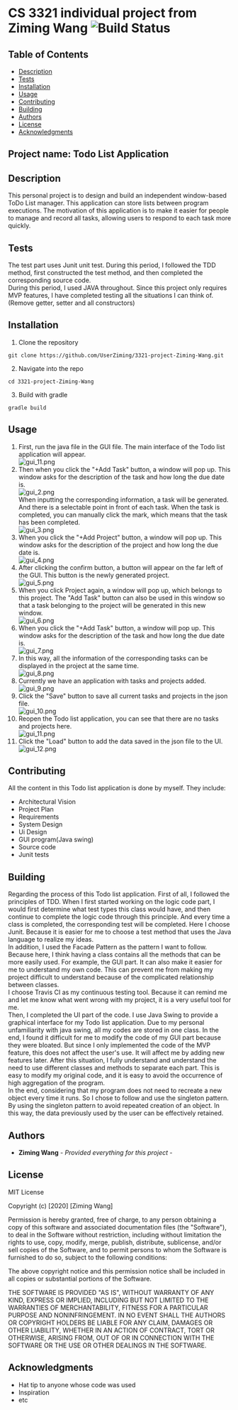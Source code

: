 # CS 3321 individual project from Ziming Wang ![Build Status](https://travis-ci.com/UserZiming/3321-project-Ziming-Wang.svg?token=z93z1poJqyyuph9MohmK&branch=master)

## Table of Contents

  - [Description](#description)
  - [Tests](#tests)
  - [Installation](#installation)
  - [Usage](#usage)
  - [Contributing](#contributing)
  - [Building](#building)
  - [Authors](#authors)
  - [License](#license)
  - [Acknowledgments](#acknowledgments)

## Project name: Todo List Application

## Description 
This personal project is to design and build an independent window-based ToDo List manager. This application can store lists between program executions. The motivation of this application is to make it easier for people to manage and record all tasks, allowing users to respond to each task more quickly.

## Tests
The test part uses Junit unit test. During this period, I followed the TDD method, first constructed the test method, and then completed the corresponding source code.  
During this period, I used JAVA throughout. Since this project only requires MVP features, I have completed testing all the situations I can think of. (Remove getter, setter and all constructors)

## Installation
  1. Clone the repository
  
    git clone https://github.com/UserZiming/3321-project-Ziming-Wang.git
  2. Navigate into the repo
  
    cd 3321-project-Ziming-Wang
  3. Build with gradle
  
    gradle build
## Usage  

1. First, run the java file in the GUI file. The main interface of the Todo list application will appear.  
![gui_11.png](https://github.com/UserZiming/3321-project-Ziming-Wang/wiki/gui/gui_11.png)  
2. Then when you click the "+Add Task" button, a window will pop up. This window asks for the description of the task and how long the due date is.  
![gui_2.png](https://github.com/UserZiming/3321-project-Ziming-Wang/wiki/gui/gui_2.png)  
When inputting the corresponding information, a task will be generated. And there is a selectable point in front of each task. When the task is completed, you can manually click the mark, which means that the task has been completed.  
![gui_3.png](https://github.com/UserZiming/3321-project-Ziming-Wang/wiki/gui/gui_3.png)  
4. When you click the "+Add Project" button, a window will pop up. This window asks for the description of the project and how long the due date is.  
![gui_4.png](https://github.com/UserZiming/3321-project-Ziming-Wang/wiki/gui/gui_4.png)  
5. After clicking the confirm button, a button will appear on the far left of the GUI. This button is the newly generated project.  
![gui_5.png](https://github.com/UserZiming/3321-project-Ziming-Wang/wiki/gui/gui_5.png)  
6. When you click Project again, a window will pop up, which belongs to this project. The "Add Task" button can also be used in this window so that a task belonging to the project will be generated in this new window.  
![gui_6.png](https://github.com/UserZiming/3321-project-Ziming-Wang/wiki/gui/gui_6.png)  
7. When you click the "+Add Task" button, a window will pop up. This window asks for the description of the task and how long the due date is.  
![gui_7.png](https://github.com/UserZiming/3321-project-Ziming-Wang/wiki/gui/gui_7.png)  
8. In this way, all the information of the corresponding tasks can be displayed in the project at the same time.  
![gui_8.png](https://github.com/UserZiming/3321-project-Ziming-Wang/wiki/gui/gui_8.png)  
9. Currently we have an application with tasks and projects added.  
![gui_9.png](https://github.com/UserZiming/3321-project-Ziming-Wang/wiki/gui/gui_9.png)  
10. Click the "Save" button to save all current tasks and projects in the json file.  
![gui_10.png](https://github.com/UserZiming/3321-project-Ziming-Wang/wiki/gui/gui_10.png)  
11. Reopen the Todo list application, you can see that there are no tasks and projects here.  
![gui_11.png](https://github.com/UserZiming/3321-project-Ziming-Wang/wiki/gui/gui_11.png)  
12. Click the "Load" button to add the data saved in the json file to the UI.  
![gui_12.png](https://github.com/UserZiming/3321-project-Ziming-Wang/wiki/gui/gui_12.png)  

## Contributing
All the content in this Todo list application is done by myself. They include:
 * Architectural Vision
 * Project Plan
 * Requirements
 * System Design
 * Ui Design
 * GUI program(Java swing)
 * Source code
 * Junit tests

## Building
Regarding the process of this Todo list application. First of all, I followed the principles of TDD. When I first started working on the logic code part, I would first determine what test types this class would have, and then continue to complete the logic code through this principle. And every time a class is completed, the corresponding test will be completed. Here I choose Junit. Because it is easier for me to choose a test method that uses the Java language to realize my ideas.  
In addition, I used the Facade Pattern as the pattern I want to follow. Because here, I think having a class contains all the methods that can be more easily used. For example, the GUI part. It can also make it easier for me to understand my own code. This can prevent me from making my project difficult to understand because of the complicated relationship between classes.  
I choose Travis CI as my continuous testing tool. Because it can remind me and let me know what went wrong with my project, it is a very useful tool for me.  
Then, I completed the UI part of the code. I use Java Swing to provide a graphical interface for my Todo list application. Due to my personal unfamiliarity with java swing, all my codes are stored in one class. In the end, I found it difficult for me to modify the code of my GUI part because they were bloated. But since I only implemented the code of the MVP feature, this does not affect the user's use. It will affect me by adding new features later. After this situation, I fully understand and understand the need to use different classes and methods to separate each part. This is easy to modify my original code, and it is easy to avoid the occurrence of high aggregation of the program.  
In the end, considering that my program does not need to recreate a new object every time it runs. So I chose to follow and use the singleton pattern. By using the singleton pattern to avoid repeated creation of an object. In this way, the data previously used by the user can be effectively retained.
## Authors

  - **Ziming Wang** - *Provided everything for this project* -


## License
MIT License

Copyright (c) [2020] [Ziming Wang]

Permission is hereby granted, free of charge, to any person obtaining a copy
of this software and associated documentation files (the "Software"), to deal
in the Software without restriction, including without limitation the rights
to use, copy, modify, merge, publish, distribute, sublicense, and/or sell
copies of the Software, and to permit persons to whom the Software is
furnished to do so, subject to the following conditions:

The above copyright notice and this permission notice shall be included in all
copies or substantial portions of the Software.

THE SOFTWARE IS PROVIDED "AS IS", WITHOUT WARRANTY OF ANY KIND, EXPRESS OR
IMPLIED, INCLUDING BUT NOT LIMITED TO THE WARRANTIES OF MERCHANTABILITY,
FITNESS FOR A PARTICULAR PURPOSE AND NONINFRINGEMENT. IN NO EVENT SHALL THE
AUTHORS OR COPYRIGHT HOLDERS BE LIABLE FOR ANY CLAIM, DAMAGES OR OTHER
LIABILITY, WHETHER IN AN ACTION OF CONTRACT, TORT OR OTHERWISE, ARISING FROM,
OUT OF OR IN CONNECTION WITH THE SOFTWARE OR THE USE OR OTHER DEALINGS IN THE
SOFTWARE.

## Acknowledgments

  - Hat tip to anyone whose code was used
  - Inspiration
  - etc
